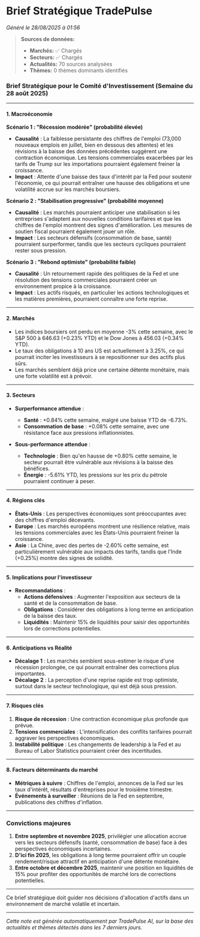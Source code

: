 # Brief Stratégique TradePulse

*Généré le 28/08/2025 à 01:56*

> **Sources de données:**
> - **Marchés:** ✅ Chargés
> - **Secteurs:** ✅ Chargés
> - **Actualités:** 70 sources analysées
> - **Thèmes:** 0 thèmes dominants identifiés

### Brief Stratégique pour le Comité d'Investissement (Semaine du 28 août 2025)

---

#### 1. Macroéconomie

**Scénario 1 : "Récession modérée" (probabilité élevée)**
- **Causalité** : La faiblesse persistante des chiffres de l'emploi (73,000 nouveaux emplois en juillet, bien en dessous des attentes) et les révisions à la baisse des données précédentes suggèrent une contraction économique. Les tensions commerciales exacerbées par les tarifs de Trump sur les importations pourraient également freiner la croissance.
- **Impact** : Attente d'une baisse des taux d'intérêt par la Fed pour soutenir l'économie, ce qui pourrait entraîner une hausse des obligations et une volatilité accrue sur les marchés boursiers.

**Scénario 2 : "Stabilisation progressive" (probabilité moyenne)**
- **Causalité** : Les marchés pourraient anticiper une stabilisation si les entreprises s'adaptent aux nouvelles conditions tarifaires et que les chiffres de l'emploi montrent des signes d'amélioration. Les mesures de soutien fiscal pourraient également jouer un rôle.
- **Impact** : Les secteurs défensifs (consommation de base, santé) pourraient surperformer, tandis que les secteurs cycliques pourraient rester sous pression.

**Scénario 3 : "Rebond optimiste" (probabilité faible)**
- **Causalité** : Un retournement rapide des politiques de la Fed et une résolution des tensions commerciales pourraient créer un environnement propice à la croissance.
- **Impact** : Les actifs risqués, en particulier les actions technologiques et les matières premières, pourraient connaître une forte reprise.

---

#### 2. Marchés

- Les indices boursiers ont perdu en moyenne -3% cette semaine, avec le S&P 500 à 646.63 (+0.23% YTD) et le Dow Jones à 456.03 (+0.34% YTD). 
- Le taux des obligations à 10 ans US est actuellement à 3.25%, ce qui pourrait inciter les investisseurs à se repositionner sur des actifs plus sûrs.
- Les marchés semblent déjà price une certaine détente monétaire, mais une forte volatilité est à prévoir.

---

#### 3. Secteurs

- **Surperformance attendue** : 
  - **Santé** : +0.84% cette semaine, malgré une baisse YTD de -6.73%.
  - **Consommation de base** : +0.08% cette semaine, avec une résistance face aux pressions inflationnistes.
  
- **Sous-performance attendue** : 
  - **Technologie** : Bien qu'en hausse de +0.80% cette semaine, le secteur pourrait être vulnérable aux révisions à la baisse des bénéfices.
  - **Énergie** : -5.61% YTD, les pressions sur les prix du pétrole pourraient continuer à peser.

---

#### 4. Régions clés

- **États-Unis** : Les perspectives économiques sont préoccupantes avec des chiffres d'emploi décevants.
- **Europe** : Les marchés européens montrent une résilience relative, mais les tensions commerciales avec les États-Unis pourraient freiner la croissance.
- **Asie** : La Chine, avec des pertes de -2.60% cette semaine, est particulièrement vulnérable aux impacts des tarifs, tandis que l'Inde (+0.25%) montre des signes de solidité.

---

#### 5. Implications pour l'investisseur

- **Recommandations** :
  - **Actions défensives** : Augmenter l'exposition aux secteurs de la santé et de la consommation de base.
  - **Obligations** : Considérer des obligations à long terme en anticipation de la baisse des taux.
  - **Liquidités** : Maintenir 15% de liquidités pour saisir des opportunités lors de corrections potentielles.

---

#### 6. Anticipations vs Réalité

- **Décalage 1** : Les marchés semblent sous-estimer le risque d'une récession prolongée, ce qui pourrait entraîner des corrections plus importantes.
- **Décalage 2** : La perception d'une reprise rapide est trop optimiste, surtout dans le secteur technologique, qui est déjà sous pression.

---

#### 7. Risques clés

1. **Risque de récession** : Une contraction économique plus profonde que prévue.
2. **Tensions commerciales** : L'intensification des conflits tarifaires pourrait aggraver les perspectives économiques.
3. **Instabilité politique** : Les changements de leadership à la Fed et au Bureau of Labor Statistics pourraient créer des incertitudes.

---

#### 8. Facteurs déterminants du marché

- **Métriques à suivre** : Chiffres de l'emploi, annonces de la Fed sur les taux d'intérêt, résultats d'entreprises pour le troisième trimestre.
- **Événements à surveiller** : Réunions de la Fed en septembre, publications des chiffres d'inflation.

---

### Convictions majeures

1. **Entre septembre et novembre 2025**, privilégier une allocation accrue vers les secteurs défensifs (santé, consommation de base) face à des perspectives économiques incertaines.
2. **D'ici fin 2025**, les obligations à long terme pourraient offrir un couple rendement/risque attractif en anticipation d'une détente monétaire.
3. **Entre octobre et décembre 2025**, maintenir une position en liquidités de 15% pour profiter des opportunités de marché lors de corrections potentielles.

--- 

Ce brief stratégique doit guider nos décisions d'allocation d'actifs dans un environnement de marché volatile et incertain.

---

*Cette note est générée automatiquement par TradePulse AI, sur la base des actualités et thèmes détectés dans les 7 derniers jours.*

